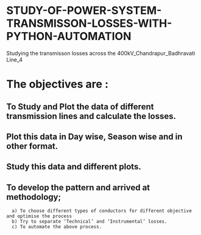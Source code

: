 # STUDY-OF-POWER-SYSTEM-TRANSMISSON-LOSSES-WITH-PYTHON-AUTOMATION




Studying the transmisson losses across the 400kV_Chandrapur_Badhravati Line_4 

# The objectives are :
## To Study and Plot the data of different transmission lines and calculate the losses.
## Plot this data in Day wise, Season wise and in other format.
## Study this data and different plots.
## To develop the pattern and arrived at methodology;
      a) To choose different types of conductors for different objective and optimise the process
      b) Try to separate ‘Technical’ and ‘Instrumental’ losses.
      c) To automate the above process.
